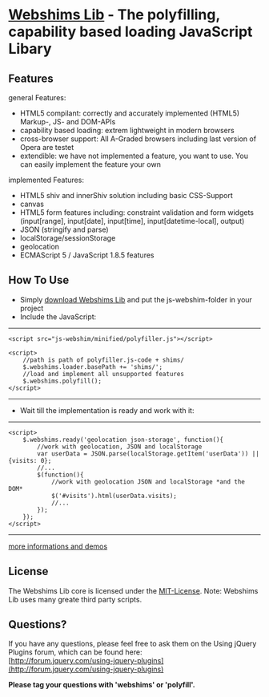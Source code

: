 [Webshims Lib](http://aFarkas.github.com/webshim/demos/index.html) - The polyfilling, capability based loading JavaScript Libary
================================

Features
------------------

general Features:

* HTML5 compilant: correctly and accurately implemented (HTML5) Markup-, JS- and DOM-APIs  
* capability based loading: extrem lightweight in modern browsers
* cross-browser support: All A-Graded browsers including last version of Opera are testet
* extendible: we have not implemented a feature, you want to use. You can easily implement the feature your own

implemented Features:

* HTML5 shiv and innerShiv solution including basic CSS-Support
* canvas
* HTML5 form features including: constraint validation and form widgets (input[range], input[date], input[time], input[datetime-local], output)
* JSON (stringify and parse)
* localStorage/sessionStorage
* geolocation
* ECMAScript 5 / JavaScript 1.8.5 features 


How To Use
------------------

* Simply [download Webshims Lib](http://github.com/downloads/aFarkas/webshim/webshims-latest.zip/qr_code) and put the js-webshim-folder in your project
* Include the JavaScript:

---------------
	<script src="js-webshim/minified/polyfiller.js"></script> 

	<script> 
		//path is path of polyfiller.js-code + shims/ 
		$.webshims.loader.basePath += 'shims/'; 
		//load and implement all unsupported features 
		$.webshims.polyfill(); 
	</script>
---------------

* Wait till the implementation is ready and work with it:

--------------
	<script> 
		$.webshims.ready('geolocation json-storage', function(){ 
			//work with geolocation, JSON and localStorage 
			var userData = JSON.parse(localStorage.getItem('userData')) || {visits: 0};
			//...
			$(function(){
				//work with geolocation JSON and localStorage *and the DOM*
				$('#visits').html(userData.visits);
				//...
			});
		}); 
	</script>
--------------

[more informations and demos](http://aFarkas.github.com/webshim/demos/index.html)


License
---------------------------------------

The Webshims Lib core is licensed under the [MIT-License](http://aFarkas.github.com/webshim/MIT-LICENSE.txt). Note: Webshims Lib uses many greate third party scripts.



Questions?
----------

If you have any questions, please feel free to ask them on the Using jQuery Plugins
forum, which can be found here:  
[http://forum.jquery.com/using-jquery-plugins](http://forum.jquery.com/using-jquery-plugins)

**Please tag your questions with 'webshims' or 'polyfill'.**
